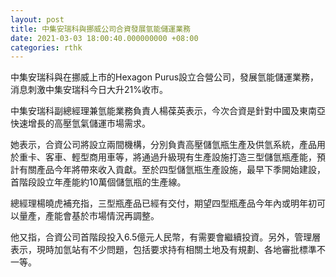 ```yaml
---
layout: post
title: 中集安瑞科與挪威公司合資發展氫能儲運業務
date: 2021-03-03 18:00:40.000000000 +08:00
categories: rthk
---
```


中集安瑞科與在挪威上市的Hexagon Purus設立合營公司，發展氫能儲運業務，消息刺激中集安瑞科今日大升21%收市。

中集安瑞科副總經理兼氫能業務負責人楊葆英表示，今次合資是針對中國及東南亞快速增長的高壓氫氣儲運市場需求。

她表示，合資公司將設立兩間機構，分別負責高壓儲氫瓶生產及供氫系統，產品用於重卡、客車、輕型商用車等，將通過升級現有生產設施打造三型儲氫瓶產能，預計有關產品今年將帶來收入貢獻。至於四型儲氫瓶生產設施，最早下季開始建設，首階段設立年產能約10萬個儲氫瓶的生產線。

總經理楊曉虎補充指，三型瓶產品已經有交付，期望四型瓶產品今年內或明年初可以量產，產能會基於市場情況再調整。

他又指，合資公司首階段投入6.5億元人民幣，有需要會繼續投資。另外，管理層表示，現時加氫站有不少問題，包括要求持有相關土地及有規劃、各地審批標準不一等。
